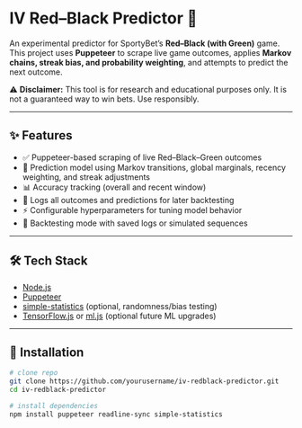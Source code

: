 # IV Red–Black Predictor 🎲

An experimental predictor for SportyBet’s **Red–Black (with Green)** game.  
This project uses **Puppeteer** to scrape live game outcomes, applies **Markov chains, streak bias, and probability weighting**, and attempts to predict the next outcome.  

⚠️ **Disclaimer:** This tool is for research and educational purposes only. It is not a guaranteed way to win bets. Use responsibly.  

---

## ✨ Features
- ✅ Puppeteer-based scraping of live Red–Black–Green outcomes  
- 🔮 Prediction model using Markov transitions, global marginals, recency weighting, and streak adjustments  
- 📊 Accuracy tracking (overall and recent window)  
- 📝 Logs all outcomes and predictions for later backtesting  
- ⚡ Configurable hyperparameters for tuning model behavior  
- 🧪 Backtesting mode with saved logs or simulated sequences  

---

## 🛠 Tech Stack
- [Node.js](https://nodejs.org/)  
- [Puppeteer](https://pptr.dev/)  
- [simple-statistics](https://simplestatistics.org/) (optional, randomness/bias testing)  
- [TensorFlow.js](https://www.tensorflow.org/js) or [ml.js](https://github.com/mljs) (optional future ML upgrades)  

---

## 🚀 Installation
```bash
# clone repo
git clone https://github.com/yourusername/iv-redblack-predictor.git
cd iv-redblack-predictor

# install dependencies
npm install puppeteer readline-sync simple-statistics
